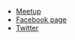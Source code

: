
* [Meetup](https://www.meetup.com/owasp-sendai-meetup-group/)
* [Facebook page](https://www.facebook.com/owaspsendai/)
* [Twitter](https://twitter.com/OWASP_Sendai)


